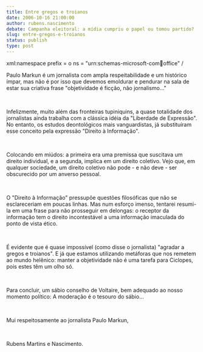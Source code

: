 ```yaml
---
title: Entre gregos e troianos
date: 2006-10-16 21:00:00
author: rubens.nascimento
debate: Campanha eleitoral: a mídia cumpriu o papel ou tomou partido?
slug: entre-gregos-e-troianos
status: publish 
type: post
---
```



xml:namespace prefix = o ns = "urn:schemas-microsoft-com:office:office" / 


Paulo Markun é um jornalista com ampla respeitabilidade e um histórico ímpar, mas não é por isso que devemos emoldurar e pendurar na sala de estar sua criativa frase "objetividade é ficção, não jornalismo..."


 


Infelizmente, muito além das fronteiras tupiniquins, a quase totalidade dos jornalistas ainda trabalha com a clássica idéia da "Liberdade de Expressão". No entanto, os estudos deontológicos mais vanguardistas, já substituíram esse conceito pela expressão "Direito à Informação". 


 


Colocando em miúdos: a primeira era uma premissa que suscitava um direito individual, e a segunda, implica em um direito coletivo. Vejo que, em qualquer sociedade, um direito coletivo não pode - e não deve - ser obscurecido por um anverso pessoal. 


 


O "Direito à Informação" pressupõe questões filosóficas que não se esclareceriam em poucas linhas. Mas num esforço imenso, tentarei resumi-la em uma frase para não prosseguir em delongas: o receptor da informação tem o direito incontestável a uma informação imaculada do ponto de vista ético. 


 


É evidente que é quase impossível (como disse o jornalista) "agradar a gregos e troianos". E já que estamos utilizando metáforas que nos remetem ao mundo helênico: manter a objetividade não é uma tarefa para Ciclopes, pois estes têm um olho só.


 


Para concluir, um sábio conselho de Voltaire, bem adequado ao nosso momento político: A moderação é o tesouro do sábio...


 


Mui respeitosamente ao jornalista Paulo Markun,


 


Rubens Martins e Nascimento.


 
 



